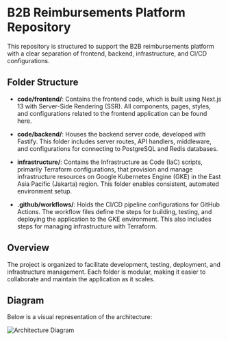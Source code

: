 # B2B Reimbursements Platform Repository

This repository is structured to support the B2B reimbursements platform with a clear separation of frontend, backend, infrastructure, and CI/CD configurations.

## Folder Structure

- **code/frontend/**: Contains the frontend code, which is built using Next.js 13 with Server-Side Rendering (SSR). All components, pages, styles, and configurations related to the frontend application can be found here.

- **code/backend/**: Houses the backend server code, developed with Fastify. This folder includes server routes, API handlers, middleware, and configurations for connecting to PostgreSQL and Redis databases.

- **infrastructure/**: Contains the Infrastructure as Code (IaC) scripts, primarily Terraform configurations, that provision and manage infrastructure resources on Google Kubernetes Engine (GKE) in the East Asia Pacific (Jakarta) region. This folder enables consistent, automated environment setup.

- **.github/workflows/**: Holds the CI/CD pipeline configurations for GitHub Actions. The workflow files define the steps for building, testing, and deploying the application to the GKE environment. This also includes steps for managing infrastructure with Terraform.

## Overview

The project is organized to facilitate development, testing, deployment, and infrastructure management. Each folder is modular, making it easier to collaborate and maintain the application as it scales.

## Diagram

Below is a visual representation of the architecture:

![Architecture Diagram](code/diagram.png)
